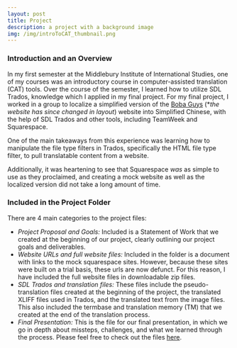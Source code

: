 ```yaml
---
layout: post
title: Project
description: a project with a background image
img: /img/introToCAT_thumbnail.png
---
```


### Introduction and an Overview

In my first semester at the Middlebury Institute of International Studies, one of my courses was an introductory course in computer-assisted translation (CAT) tools. Over the course of the semester, I learned how to utilize SDL Trados, knowledge which I applied in my final project.
For my final project, I worked in a group to localize a simplified version of the [Boba Guys](http://www.bobaguys.com/) (\**the website has since changed in layout*) website into Simplified Chinese, with the help of SDL Trados and other tools, including TeamWeek and Squarespace.

One of the main takeaways from this experience was learning how to manipulate the file type filters in Trados, specifically the HTML file type filter, to pull translatable content from a website.

Additionally, it was heartening to see that Squarespace *was* as simple to use as they proclaimed, and creating a mock website as well as the localized version did not take a long amount of time.

### Included in the Project Folder

There are 4 main categories to the project files:
* *Project Proposal and Goals:* Included is a Statement of Work that we created at the beginning of our project, clearly outlining our project goals and deliverables.
* *Website URLs and full website files:* Included in the folder is a document with links to the mock squarespace sites. However, because these sites were built on a trial basis, these urls are now defunct. For this reason, I have included the full website files in downloadable zip files.
* *SDL Trados and translation files:* These files include the pseudo-translation files created at the beginning of the project, the translated XLIFF files used in Trados, and the translated text from the image files. This also included the termbase and translation memory (TM) that we created at the end of the translation process.
* *Final Presentation:* This is the file for our final presentation, in which we go in depth about missteps, challenges, and what we learned through the process.
Please feel free to check out the files [here](https://drive.google.com/drive/folders/1w33BNSht0610WQs4UrKYpSQQFhLsKCT0?usp=sharing).

